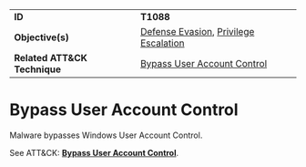 |||
|---------|------------------------|
|**ID**|**T1088**|
|**Objective(s)**| [Defense Evasion](https://github.com/MBCProject/mbc-markdown/tree/master/defense-evasion), [Privilege Escalation](https://github.com/MBCProject/mbc-markdown/tree/master/privilege-escalation)|
|**Related ATT&CK Technique**|[Bypass User Account Control](https://attack.mitre.org/techniques/T1088)|


Bypass User Account Control
===========================
Malware bypasses Windows User Account Control. 

See ATT&CK: [**Bypass User Account Control**](https://attack.mitre.org/techniques/T1088).